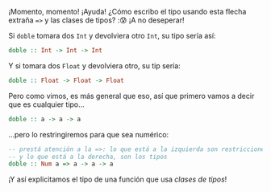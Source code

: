 ¡Momento, momento! ¡Ayuda! ¿Cómo escribo el tipo usando esta flecha extraña `=>` y las clases de tipos? ::cold_sweat: ¡A no deseperar!

Si `doble` tomara dos `Int` y devolviera otro `Int`, su tipo sería así:

```haskell
doble :: Int -> Int -> Int
```

Y si tomara dos `Float` y devolviera otro, su tip sería: 

```haskell
doble :: Float -> Float -> Float
```

Pero como vimos, es más general que eso, así que primero vamos a decir que es cualquier tipo...

```haskell
doble :: a -> a -> a
```

...pero lo restringiremos para que sea numérico: 

```haskell
-- prestá atención a la =>: lo que está a la izquierda son restricciones,
-- y lo que está a la derecha, son los tipos
doble :: Num a => a -> a -> a
```

¡Y así explicitamos el tipo de una función que usa _clases de tipos_!


